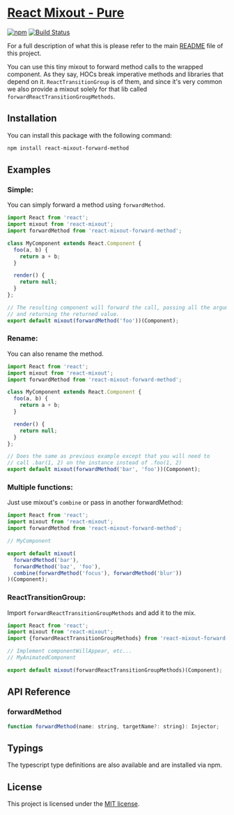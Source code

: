 # [React Mixout - Pure](https://github.com/alitaheri/react-mixout-forward-method)
[![npm](https://badge.fury.io/js/react-mixout-forward-method.svg)](https://badge.fury.io/js/react-mixout-forward-method)
[![Build Status](https://travis-ci.org/alitaheri/react-mixout.svg?branch=master)](https://travis-ci.org/alitaheri/react-mixout)

For a full description of what this is please refer to 
the main [README](https://github.com/alitaheri/react-mixout) file of this project.

You can use this tiny mixout to forward method calls to the wrapped component.
As they say, HOCs break imperative methods and libraries that depend on it.
`ReactTransitionGroup` is of them, and since it's very common we also provide
a mixout solely for that lib called `forwardReactTransitionGroupMethods`.

## Installation

You can install this package with the following command:

```sh
npm install react-mixout-forward-method
```

## Examples

### Simple:

You can simply forward a method using `forwardMethod`.

```js
import React from 'react';
import mixout from 'react-mixout';
import forwardMethod from 'react-mixout-forward-method';

class MyComponent extends React.Component {
  foo(a, b) {
    return a + b;
  }

  render() {
    return null;
  }
};

// The resulting component will forward the call, passing all the arguments
// and returning the returned value.
export default mixout(forwardMethod('foo'))(Component);
```

### Rename:

You can also rename the method.

```js
import React from 'react';
import mixout from 'react-mixout';
import forwardMethod from 'react-mixout-forward-method';

class MyComponent extends React.Component {
  foo(a, b) {
    return a + b;
  }

  render() {
    return null;
  }
};

// Does the same as previous example except that you will need to
// call .bar(1, 2) on the instance instead of .foo(1, 2)
export default mixout(forwardMethod('bar', 'foo'))(Component);
```

### Multiple functions:

Just use mixout's `combine` or pass in another forwardMethod:

```js
import React from 'react';
import mixout from 'react-mixout';
import forwardMethod from 'react-mixout-forward-method';

// MyComponent

export default mixout(
  forwardMethod('bar'),
  forwardMethod('baz', 'foo'),
  combine(forwardMethod('focus'), forwardMethod('blur'))
)(Component);
```

### ReactTransitionGroup:

Import `forwardReactTransitionGroupMethods` and add it to the mix.

```js
import React from 'react';
import mixout from 'react-mixout';
import {forwardReactTransitionGroupMethods} from 'react-mixout-forward-method';

// Implement componentWillAppear, etc...
// MyAnimatedComponent

export default mixout(forwardReactTransitionGroupMethods)(Component);
```

## API Reference

### forwardMethod

```js
function forwardMethod(name: string, targetName?: string): Injector;
```

## Typings

The typescript type definitions are also available and are installed via npm.

## License
This project is licensed under the [MIT license](https://github.com/alitaheri/react-mixout/blob/master/LICENSE).
